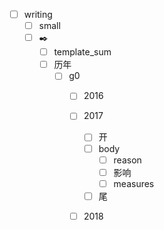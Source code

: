 
- [ ] writing
  - [ ] small
  - [ ] ✒️
    - [ ] template_sum
    - [ ] 历年
      - [ ] g0
        - [ ] 2016
        - [ ] 2017
          - [ ] 开
          - [ ] body
            - [ ] reason
            - [ ] 影响
            - [ ] measures
          - [ ] 尾
        - [ ] 2018
  
  